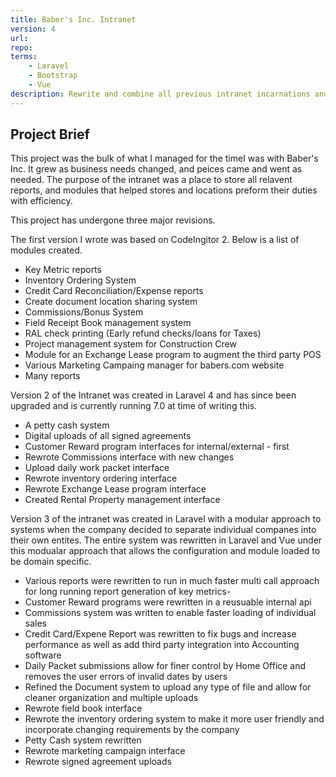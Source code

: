 ```yaml
---
title: Baber's Inc. Intranet
version: 4
url: 
repo: 
terms:
    - Laravel
    - Bootstrap
    - Vue
description: Rewrite and combine all previous intranet incarnations and separate the distinct companies while maintaining a single mega repo.
---
```


## Project Brief

This project was the bulk of what I managed for the timeI was with Baber's Inc.  It grew as business needs changed, and peices came and went as needed. The purpose of the intranet was a place to store all relavent reports, and modules that helped stores and locations preform their duties with efficiency.

This project has undergone three major revisions.

The first version I wrote was based on CodeIngitor 2.  Below is a list of modules created.

- Key Metric reports
- Inventory Ordering System
- Credit Card Reconciliation/Expense reports
- Create document location sharing system
- Commissions/Bonus System
- Field Receipt Book management system
- RAL check printing (Early refund checks/loans for Taxes)
- Project management system for Construction Crew
- Module for an Exchange Lease program to augment the third party POS
- Various Marketing Campaing manager for babers.com website
- Many reports

Version 2 of the Intranet was created in Laravel 4 and has since been upgraded and is currently running 7.0 at time of writing this. 

- A petty cash system
- Digital uploads of all signed agreements
- Customer Reward program interfaces for internal/external - first
- Rewrote Commissions interface with new changes
- Upload daily work packet interface
- Rewrote inventory ordering interface
- Rewrote Exchange Lease program interface
- Created Rental Property management interface

Version 3 of the intranet was created in Laravel with a modular approach to systems when the company decided to separate individual companes into their own entites.  The entire system was rewritten in Laravel and Vue under this modualar approach that allows the configuration and module loaded to be domain specific.

- Various reports were rewritten to run in  much faster multi call approach for long running report generation of key metrics- 
- Customer Reward programs were rewritten in a reusuable internal api
- Commissions system was written to enable faster loading of individual sales
- Credit Card/Expene Report was rewritten to fix bugs and increase performance as well as add third party integration into Accounting software
- Daily Packet submissions allow for finer control by Home Office and removes the user errors of invalid dates by users
- Refined the Document system to upload any type of file and allow for cleaner organization and multiple uploads
- Rewrote field book interface
- Rewrote the inventory ordering system to make it more user friendly and incorporate changing requirements by the company
- Petty Cash system rewritten
- Rewrote marketing campaign interface
- Rewrote signed agreement uploads 





